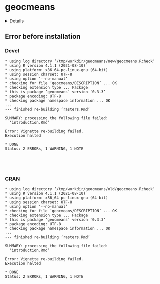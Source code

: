 # geocmeans

<details>

- Version: 0.3.3
- GitHub: https://github.com/JeremyGelb/geocmeans
- Source code: https://github.com/cran/geocmeans
- Date/Publication: 2023-02-07 01:02:31 UTC
- Number of recursive dependencies: 197

Run `revdepcheck::cloud_details(, "geocmeans")` for more info

</details>

## Error before installation

### Devel

```
* using log directory ‘/tmp/workdir/geocmeans/new/geocmeans.Rcheck’
* using R version 4.1.1 (2021-08-10)
* using platform: x86_64-pc-linux-gnu (64-bit)
* using session charset: UTF-8
* using option ‘--no-manual’
* checking for file ‘geocmeans/DESCRIPTION’ ... OK
* checking extension type ... Package
* this is package ‘geocmeans’ version ‘0.3.3’
* package encoding: UTF-8
* checking package namespace information ... OK
...
--- finished re-building ‘rasters.Rmd’

SUMMARY: processing the following file failed:
  ‘introduction.Rmd’

Error: Vignette re-building failed.
Execution halted

* DONE
Status: 2 ERRORs, 1 WARNING, 1 NOTE





```

### CRAN

```
* using log directory ‘/tmp/workdir/geocmeans/old/geocmeans.Rcheck’
* using R version 4.1.1 (2021-08-10)
* using platform: x86_64-pc-linux-gnu (64-bit)
* using session charset: UTF-8
* using option ‘--no-manual’
* checking for file ‘geocmeans/DESCRIPTION’ ... OK
* checking extension type ... Package
* this is package ‘geocmeans’ version ‘0.3.3’
* package encoding: UTF-8
* checking package namespace information ... OK
...
--- finished re-building ‘rasters.Rmd’

SUMMARY: processing the following file failed:
  ‘introduction.Rmd’

Error: Vignette re-building failed.
Execution halted

* DONE
Status: 2 ERRORs, 1 WARNING, 1 NOTE





```
